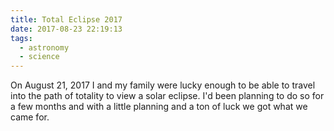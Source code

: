 ```yaml
---
title: Total Eclipse 2017
date: 2017-08-23 22:19:13
tags: 
  - astronomy
  - science
---
```


On August 21, 2017 I and my family were lucky enough to be able to travel into the path of totality to view a solar eclipse. I'd been planning to do so for a few months and with a little planning and a ton of luck we got what we came for.

<!-- more -->
